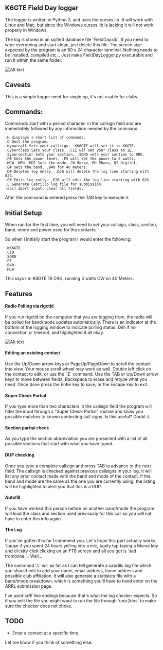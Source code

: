 ## K6GTE Field Day logger

The logger is written in Python 3, and uses the curses lib. It will work with Linux and Mac, but since the Windows curses lib is lacking it will not work properly in Windows.

The log is stored in an sqlite3 database file 'FieldDay.db'. If you need to wipe everything and start clean, just delete this file. The screen size expected by the program is an 80 x 24 character terminal. Nothing needs to be installed, compiled etc... Just make FieldDayLogger.py executable and run it within the same folder.

![Alt text](https://github.com/mbridak/FieldDayLogger/raw/master/logger.png)


## Caveats
This is a simple logger ment for single op, it's not usable for clubs.

## Commands:
Commands start with a period character in the callsign field and are immediately followed by any information needed by the command.

```
.H displays a short list of commands.
.Q Quit the program.
.Kyourcall Sets your callsign. .KK6GTE will set it to K6GTE.
.Cyourclass Sets your class. .C1E wil set your class to 1E.
.Syoursection Sets your section. .SORG sets your section to ORG.
.P# Sets the power level, .P5 will set the power to 5 watts.
.MCW .MPH .MDI Sets the mode. CW Morse, PH Phone, DI Digital.
.B# sets the band, .B40 for 40 meters.
.D# Deletes log entry. .D26 will delete the log line starting with 026.
.E# Edits log entry. .E26 will edit the log line starting with 026.
.L Generate Cabrillo log file for submission.
[esc] abort input, clear all fields.
```

After the command is entered press the TAB key to execute it.

## Initial Setup
When run for the first time, you will need to set your callsign, class, section, band, mode and power used for the contacts.

So when I initially start the program I would enter the following:

```
.KK6GTE
.C1B
.SORG
.P5
.B40
.MCW
``` 
This says I'm K6GTE 1B ORG, running 5 watts CW on 40 Meters.

## Features

#### Radio Polling via rigctld
If you run rigctld on the computer that you are logging from, the radio will be polled for band/mode updates automatically. There is an indicator at the bottom of the logging window to indicate polling status. Dim if no connection or timeout, and highlighted if all okay.

![Alt text](https://github.com/mbridak/wfd_py_logger/raw/master/rigctld.png)

#### Editing an existing contact
Use the Up/Down arrow keys or PageUp/PageDown to scroll the contact into view. Your mouse scroll wheel may work as well. Double left click on the contact to edit, or use the '.E' command. Use the TAB or Up/Down arrow keys to move between fields. Backspace to erase and retype what you need.
Once done press the Enter key to save, or the Escape key to exit.

#### Super Check Partial
If you type more than two characters in the callsign field the program will filter the input through a "Super Check Partial" routine and show you possible matches to known contesting call signs. Is this useful? Doubt it.

#### Section partial check
As you type the section abbreviation you are presented with a list of all possible sections that start with what you have typed.

#### DUP checking
Once you type a complete callsign and press TAB to advance to the next field. The callsign is checked against previous callsigns in your log. It will list any prior contact made with the band and mode of the contact. If the band and mode are the same as the one you are currently using, the listing will be highlighted to alert you that this is a DUP.

#### Autofill
If you have worked this person before on another band/mode the program will load the class and section used previously for this call so you will not have to enter this info again.

#### The Log
If you've gotten this far I commend you. Let's hope this part actually works, 'cause if you spent 24 hours yelling into a mic, tapity tap taping a Morse key and clickity click clicking on an FT8 screen and all you get is 'sad trombone'... Well...

The command '.L' will as far as I can tell generate a cabrillo log file which you should edit to add your name, email address, home address and possible club affiliation. It will also generate a statistics file with a band/mode breakdown, which is something you'll have to hand enter on the ARRL submission page.

I've used cr/lf line endings because that's what the log checker expects. So if you edit the file you might want to run the file through 'unix2dos' to make sure the checker does not choke.  

## TODO
  * Enter a contact at a specific time.

Let me know if you think of something else.
